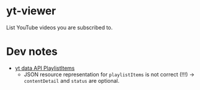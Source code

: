 # yt-viewer
List YouTube videos you are subscribed to.

# Dev notes
- [yt data API PlaylistItems](https://developers.google.com/youtube/v3/docs/playlistItems#resource)
    - JSON resource representation for `playlistItems` is not correct (!!!) -> `contentDetail` and `status` are optional.

